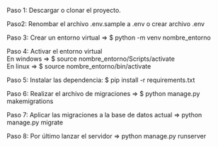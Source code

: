 Paso 1:
Descargar o clonar el proyecto.

Paso2:
Renombar el archivo .env.sample a .env o crear archivo .env

Paso 3:
Crear un entorno virtual => $ python -m venv nombre_entorno

Paso 4:
Activar el entorno virtual <br>
En windows => $ source nombre_entorno/Scripts/activate <br>
En linux => $ source nombre_entorno/bin/activate

Paso 5:
Instalar las dependencia: $ pip install -r requirements.txt

Paso 6:
Realizar el archivo de migraciones => $ python manage.py makemigrations

Paso 7:
Aplicar las migraciones a la base de datos actual => python manage.py migrate

Paso 8:
Por último lanzar el servidor => python manage.py runserver
